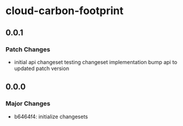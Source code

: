 # cloud-carbon-footprint

## 0.0.1

### Patch Changes

- initial api changeset
  testing changeset implementation
  bump api to updated patch version

## 0.0.0

### Major Changes

- b6464f4: initialize changesets
